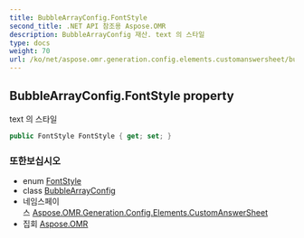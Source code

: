 ```yaml
---
title: BubbleArrayConfig.FontStyle
second_title: .NET API 참조용 Aspose.OMR
description: BubbleArrayConfig 재산. text 의 스타일
type: docs
weight: 70
url: /ko/net/aspose.omr.generation.config.elements.customanswersheet/bubblearrayconfig/fontstyle/
---
```

## BubbleArrayConfig.FontStyle property

text 의 스타일

```csharp
public FontStyle FontStyle { get; set; }
```

### 또한보십시오

* enum [FontStyle](../../../aspose.omr.generation/fontstyle/)
* class [BubbleArrayConfig](../)
* 네임스페이스 [Aspose.OMR.Generation.Config.Elements.CustomAnswerSheet](../../bubblearrayconfig/)
* 집회 [Aspose.OMR](../../../)


